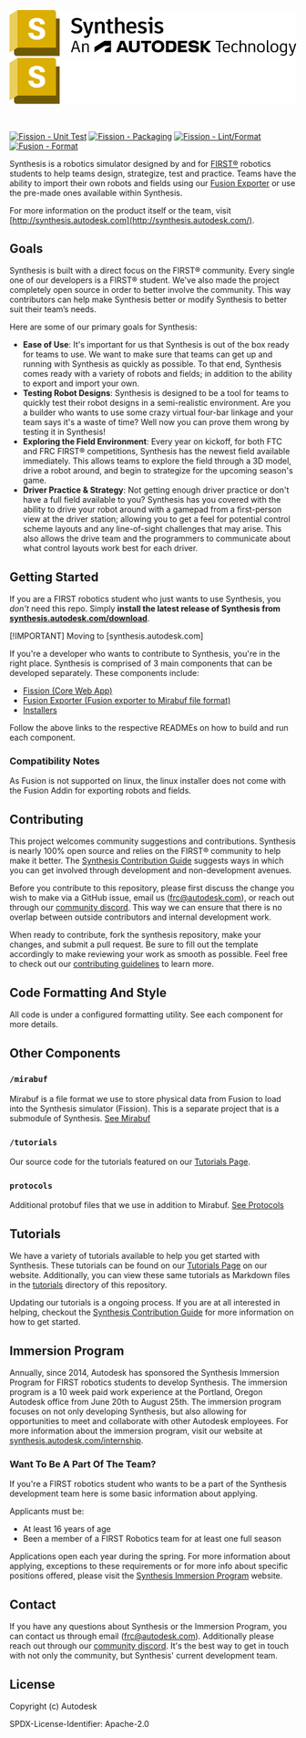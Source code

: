 ![Synthesis: An Autodesk Technology](/fission/res/branding/Synthesis-An-Autodesk-Technology-2023-lockup-Blk-OL-No-Year-stacked.svg#gh-light-mode-only)
![Synthesis: An Autodesk Technology](/fission/res/branding/Synthesis-An-Autodesk-Technology-2023-lockup-Wht-OL-No-Year-stacked.svg#gh-dark-mode-only)

<br/>

[![Fission - Unit Test](https://github.com/Autodesk/synthesis/actions/workflows/FissionUnitTest.yml/badge.svg?branch=master)](https://github.com/Autodesk/synthesis/actions/workflows/FissionUnitTest.yml)
[![Fission - Packaging](https://github.com/Autodesk/synthesis/actions/workflows/FissionPackage.yml/badge.svg?branch=master)](https://github.com/Autodesk/synthesis/actions/workflows/FissionPackage.yml)
[![Fission - Lint/Format](https://github.com/Autodesk/synthesis/actions/workflows/FissionESLintFormat.yml/badge.svg?branch=master)](https://github.com/Autodesk/synthesis/actions/workflows/FissionESLintFormat.yml)
[![Fusion - Format](https://github.com/Autodesk/synthesis/actions/workflows/BlackFormat.yml/badge.svg?branch=master)](https://github.com/Autodesk/synthesis/actions/workflows/BlackFormat.yml)

Synthesis is a robotics simulator designed by and for [FIRST®](https://www.firstinspires.org/) robotics students to help teams design, strategize, test and practice. Teams have the ability to import their own robots and fields using our [Fusion Exporter](/exporter/) or use the pre-made ones available within Synthesis.

For more information on the product itself or the team, visit [http://synthesis.autodesk.com](http://synthesis.autodesk.com/).

## Goals

Synthesis is built with a direct focus on the FIRST® community. Every single one of our developers is a FIRST® student. We've also made the project completely open source in order to better involve the community. This way contributors can help make Synthesis better or modify Synthesis to better suit their team’s needs.

Here are some of our primary goals for Synthesis:

- **Ease of Use**: It's important for us that Synthesis is out of the box ready for teams to use. We want to make sure that teams can get up and running with Synthesis as quickly as possible. To that end, Synthesis comes ready with a variety of robots and fields; in addition to the ability to export and import your own.
- **Testing Robot Designs**: Synthesis is designed to be a tool for teams to quickly test their robot designs in a semi-realistic environment. Are you a builder who wants to use some crazy virtual four-bar linkage and your team says it's a waste of time? Well now you can prove them wrong by testing it in Synthesis!
- **Exploring the Field Environment**: Every year on kickoff, for both FTC and FRC FIRST® competitions, Synthesis has the newest field available immediately. This allows teams to explore the field through a 3D model, drive a robot around, and begin to strategize for the upcoming season's game.
- **Driver Practice & Strategy**: Not getting enough driver practice or don't have a full field available to you? Synthesis has you covered with the ability to drive your robot around with a gamepad from a first-person view at the driver station; allowing you to get a feel for potential control scheme layouts and any line-of-sight challenges that may arise. This also allows the drive team and the programmers to communicate about what control layouts work best for each driver.

## Getting Started

If you are a FIRST robotics student who just wants to use Synthesis, you *don't* need this repo. Simply **install the latest release of Synthesis from [synthesis.autodesk.com/download](https://synthesis.autodesk.com/download.html)**.

[!IMPORTANT]
Moving to [synthesis.autodesk.com]

If you're a developer who wants to contribute to Synthesis, you're in the right place. Synthesis is comprised of 3 main components that can be developed separately. These components include:

- [Fission (Core Web App)](/fission/README.md)
- [Fusion Exporter (Fusion exporter to Mirabuf file format)](/exporter/SynthesisFusionAddin/README.md)
- [Installers](/installer/)

Follow the above links to the respective READMEs on how to build and run each component.

### Compatibility Notes

As Fusion is not supported on linux, the linux installer does not come with the Fusion Addin for exporting robots and fields.

## Contributing

This project welcomes community suggestions and contributions. Synthesis is nearly 100% open source and relies on the FIRST® community to help make it better. The [Synthesis Contribution Guide](/CONTRIBUTING.md) suggests ways in which you can get involved through development and non-development avenues.

Before you contribute to this repository, please first discuss the change you wish to make via a GitHub issue, email us ([frc@autodesk.com](mailto:frc@autodesk.com)), or reach out through our [community discord](https://www.discord.gg/hHcF9AVgZA). This way we can ensure that there is no overlap between outside contributors and internal development work.

When ready to contribute, fork the synthesis repository, make your changes, and submit a pull request. Be sure to fill out the template accordingly to make reviewing your work as smooth as possible. Feel free to check out our [contributing guidelines](/CONTRIBUTING.md) to learn more.

## Code Formatting And Style

All code is under a configured formatting utility. See each component for more details.

## Other Components

### `/mirabuf`

Mirabuf is a file format we use to store physical data from Fusion to load into the Synthesis simulator (Fission). This is a separate project that is a submodule of Synthesis. [See Mirabuf](https://github.com/HiceS/mirabuf/)

### `/tutorials`

Our source code for the tutorials featured on our [Tutorials Page](https://synthesis.autodesk.com/tutorials.html).

### `protocols`

Additional protobuf files that we use in addition to Mirabuf. [See Protocols](/protocols/README.md)

## Tutorials

We have a variety of tutorials available to help you get started with Synthesis. These tutorials can be found on our [Tutorials Page](https://synthesis.autodesk.com/tutorials.html) on our website. Additionally, you can view these same tutorials as Markdown files in the [tutorials](/tutorials/) directory of this repository.

Updating our tutorials is a ongoing process. If you are at all interested in helping, checkout the [Synthesis Contribution Guide](/CONTRIBUTING.md) for more information on how to get started.

## Immersion Program

Annually, since 2014, Autodesk has sponsored the Synthesis Immersion Program for FIRST robotics students to develop Synthesis. The immersion program is a 10 week paid work experience at the Portland, Oregon Autodesk office from June 20th to August 25th. The immersion program focuses on not only developing Synthesis, but also allowing for opportunities to meet and collaborate with other Autodesk employees. For more information about the immersion program, visit our website at [synthesis.autodesk.com/internship](https://synthesis.autodesk.com/internship.html).

### Want To Be A Part Of The Team?

If you're a FIRST robotics student who wants to be a part of the Synthesis development team here is some basic information about applying.

Applicants must be:

- At least 16 years of age
- Been a member of a FIRST Robotics team for at least one full season

Applications open each year during the spring. For more information about applying, exceptions to these requirements or for more info about specific positions offered, please visit the [Synthesis Immersion Program](https://synthesis.autodesk.com/internship.html) website.

## Contact

If you have any questions about Synthesis or the Immersion Program, you can contact us through email ([frc@autodesk.com](mailto:frc@autodesk.com)). Additionally please reach out through our [community discord](https://www.discord.gg/hHcF9AVgZA). It's the best way to get in touch with not only the community, but Synthesis' current development team.

## License

Copyright (c) Autodesk

SPDX-License-Identifier: Apache-2.0
